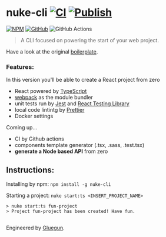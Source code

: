 # nuke-cli [![CI](https://github.com/cl4pper/nuke-cli/actions/workflows/integration.yaml/badge.svg)](https://github.com/cl4pper/nuke-cli/actions/workflows/integration.yaml) [![Publish](https://github.com/cl4pper/nuke-cli/actions/workflows/publish.yaml/badge.svg)](https://github.com/cl4pper/nuke-cli/actions/workflows/publish.yaml)

[![NPM](https://img.shields.io/badge/NPM-%23CB3837.svg?style=for-the-badge&logo=npm&logoColor=white)](https://www.npmjs.com/package/nuke-cli)
[![GitHub](https://img.shields.io/badge/github-%23121011.svg?style=for-the-badge&logo=github&logoColor=white)](https://github.com/cl4pper/nuke-cli)
![GitHub Actions](https://img.shields.io/badge/github%20actions-%232671E5.svg?style=for-the-badge&logo=githubactions&logoColor=white)

> A CLI focused on powering the start of your web project.

Have a look at the original [boilerplate](https://github.com/cl4pper/react-setup).

### Features:

In this version you'll be able to create a React project from zero

- React powered by [TypeScript](https://www.npmjs.com/package/typescript)
- [webpack](https://www.npmjs.com/package/webpack) as the module bundler
- unit tests run by [Jest](https://www.npmjs.com/package/jest) and [React Testing Library](https://www.npmjs.com/package/@testing-library/react)
- local code lintintg by [Prettier](https://www.npmjs.com/package/prettier)
- Docker settings

Coming up...

- CI by Github actions
- components template generator (.tsx, .sass, .test.tsx)
- **generate a Node based API** from zero

## Instructions:

Installing by npm: `npm install -g nuke-cli`

Starting a project: `nuke start:ts <INSERT_PROJECT_NAME>`

```
> nuke start:ts fun-project
> Project fun-project has been created! Have fun.
```

##

Engineered by [Gluegun](https://github.com/infinitered/gluegun).
